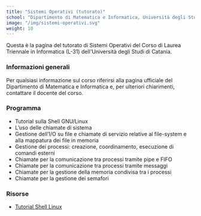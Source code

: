 ```yaml
---
title: "Sistemi Operativi (tutorato)"
school: "Dipartimento di Matematica e Informatica, Università degli Studi di Catania"
image: "/img/sistemi-operativi.svg"
weight: 10
---
```

Questa è la pagina del tutorato di Sistemi Operativi del Corso di Laurea Triennale in Informatica (L-31) dell'Università degli Studi di Catania.

### Informazioni generali
Per qualsiasi informazione sul corso riferirsi alla pagina ufficiale del Dipartimento di Matematica e Informatica e, per ulteriori chiarimenti, contattare il docente del corso.

### Programma
- Tutorial sulla Shell GNU/Linux
- L’uso delle chiamate di sistema
- Gestione dell’I/O su file e chiamate di servizio relative al file-system e alla mappatura dei file in memoria
- Gestione dei processi: creazione, coordinamento, esecuzione di comandi esterni
- Chiamate per la comunicazione tra processi tramite pipe e FIFO
- Chiamate per la comunicazione tra processi tramite messaggi
- Chiamate per la gestione della memoria condivisa tra i processi
- Chiamate per la gestione dei semafori
### Risorse
- [Tutorial Shell Linux](/files/teaching/sistemi-operativi/tutorial-shell-linux.pdf)